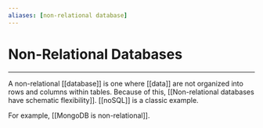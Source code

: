 ```yaml
---
aliases: [non-relational database]
---
```

# Non-Relational Databases
---
A non-relational [[database]] is one where [[data]] are not organized into rows and columns within tables. Because of this, [[Non-relational databases have schematic flexibility]]. [[noSQL]] is a classic example. 

For example, [[MongoDB is non-relational]]. 